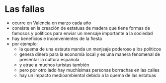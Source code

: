 # Las fallas

- ocurre en Valencia en marzo cada año
- consiste en la creación de estatuas de madera que tiene formas de famosos y políticos para enviar un mensaje importante a la sociedad
- hay beneficios e inconvenientes de la fiesta
- por ejemplo:
    - la quema de una estauta manda un menjsaje poderoso a los políticos
    - genera dinero para la economía local y es una manera fenomenal de presentar la cultura española
    - y atrae a muchos turistas también
    - pero por otro lado hay muchísimas personas borrachas en las calles
    - hay un impacto medioambiental debido a la quema de las estatuas
